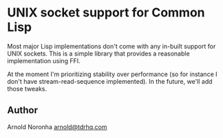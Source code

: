 
# UNIX socket support for Common Lisp

Most major Lisp implementations don't come with any in-built support
for UNIX sockets. This is a simple library that provides a reasonable
implementation using FFI.

At the moment I'm prioritizing stability over performance (so for
instance I don't have stream-read-sequence implemented). In the
future, we'll add those tweaks.

## Author

Arnold Noronha <arnold@tdrhq.com>
